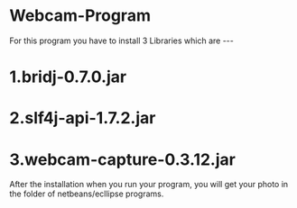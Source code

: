 # Webcam-Program

For this program you have to install 3 Libraries which are ---

# 1.bridj-0.7.0.jar
# 2.slf4j-api-1.7.2.jar
# 3.webcam-capture-0.3.12.jar

After the installation when you run your program, you will get your photo in the folder of netbeans/ecllipse programs.
